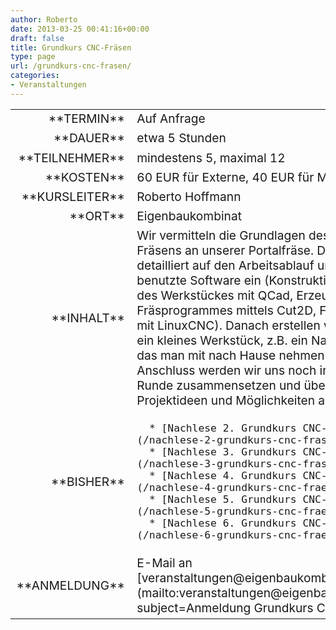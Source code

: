 ```yaml
---
author: Roberto
date: 2013-03-25 00:41:16+00:00
draft: false
title: Grundkurs CNC-Fräsen
type: page
url: /grundkurs-cnc-frasen/
categories:
- Veranstaltungen
---
```


<table >
<tbody style="font-size: 1.2em;" >
<tr >

<td style="width: 20%; text-align: right;" >**TERMIN**
</td>

<td style="text-align: left;" >Auf Anfrage

</td>
</tr>
<tr >

<td style="width: 20%; text-align: right;" >**DAUER**
</td>

<td style="text-align: left;" >etwa 5 Stunden
</td>
</tr>
<tr >

<td style="width: 20%; text-align: right;" >**TEILNEHMER**
</td>

<td style="text-align: left;" >mindestens 5, maximal 12
</td>
</tr>
<tr >

<td style="width: 20%; text-align: right;" >**KOSTEN**
</td>

<td style="text-align: left;" >60 EUR für Externe, 40 EUR für Mitglieder
</td>
</tr>
<tr >

<td style="width: 20%; text-align: right;" >**KURSLEITER**
</td>

<td style="text-align: left;" >Roberto Hoffmann
</td>
</tr>
<tr >

<td style="width: 20%; text-align: right;" >**ORT**
</td>

<td style="text-align: left;" >Eigenbaukombinat
</td>
</tr>
<tr >

<td style="width: 20%; text-align: right;" >**INHALT**
</td>

<td style="text-align: left;" >Wir vermitteln die Grundlagen des CNC-Fräsens an unserer Portalfräse. Dabei gehen wir detailliert auf den Arbeitsablauf und die dabei benutzte Software ein (Konstruktionszeichnung des Werkstückes mit QCad, Erzeugung des Fräsprogrammes mittels Cut2D, Fräsdurchgang mit LinuxCNC). Danach erstellen wir gemeinsam ein kleines Werkstück, z.B. ein Namensschild, das man mit nach Hause nehmen kann.Direkt im Anschluss werden wir uns noch in gemütlicher Runde zusammensetzen und über weitere Projektideen und Möglichkeiten austauschen.
</td>
</tr>
<tr >

<td style="width: 20%; text-align: right;" >**BISHER**
</td>

<td style="text-align: left;" >



 	  * [Nachlese 2. Grundkurs CNC-Fräsen](/nachlese-2-grundkurs-cnc-frasen/)
 	  * [Nachlese 3. Grundkurs CNC-Fräsen](/nachlese-3-grundkurs-cnc-frasen/)
 	  * [Nachlese 4. Grundkurs CNC-Fräsen](/nachlese-4-grundkurs-cnc-fraesen/)
 	  * [Nachlese 5. Grundkurs CNC-Fräsen](/nachlese-5-grundkurs-cnc-fraesen-2/)
 	  * [Nachlese 6. Grundkurs CNC-Fräsen](/nachlese-6-grundkurs-cnc-fraesen/)


</td>
</tr>
<tr >

<td style="width: 20%; text-align: right;" >**ANMELDUNG**
</td>

<td style="text-align: left;" >E-Mail an [veranstaltungen@eigenbaukombinat.de](mailto:veranstaltungen@eigenbaukombinat.de?subject=Anmeldung Grundkurs CNC-Fräsen)
</td>
</tr>
</tbody>
</table>
